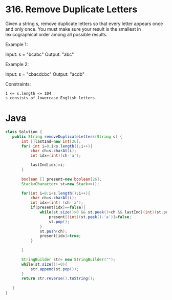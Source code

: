 # 316. Remove Duplicate Letters

Given a string s, remove duplicate letters so that every letter appears once and only once. You must make sure your result is
the smallest in lexicographical order
among all possible results.

 

Example 1:

Input: s = "bcabc"
Output: "abc"

Example 2:

Input: s = "cbacdcbc"
Output: "acdb"

 

Constraints:

    1 <= s.length <= 104
    s consists of lowercase English letters.

 # Java
 ```java
class Solution {
    public String removeDuplicateLetters(String s) {
        int []lastInd=new int[26];
        for( int i=0;i<s.length();i++){
            char ch=s.charAt(i);
            int idx=(int)(ch-'a');

            lastInd[idx]=i;
        }
    
        boolean [] present=new boolean[26];
        Stack<Character> st=new Stack<>();

        for(int i=0;i<s.length();i++){
            char ch=s.charAt(i);
            int idx=(int) (ch-'a');
            if(present[idx]==false){
                while(st.size()>0 && st.peek()>ch && lastInd[(int)(st.peek()-'a')]>i){
                    present[(int)(st.peek()-'a')]=false;
                    st.pop();
                }
                st.push(ch);
                present[idx]=true;
            }
           
        }

        StringBuilder str= new StringBuilder("");
        while(st.size()!=0){
            str.append(st.pop());
        }
        return str.reverse().toString();
        
    }
}
```
